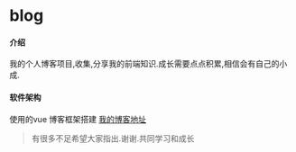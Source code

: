 # blog

#### 介绍
我的个人博客项目,收集,分享我的前端知识.成长需要点点积累,相信会有自己的小成.

#### 软件架构
使用的vue 博客框架搭建
[我的博客地址](http://blog.zhztest.club/  "hongzhen Blog")

> 有很多不足希望大家指出.谢谢.共同学习和成长
